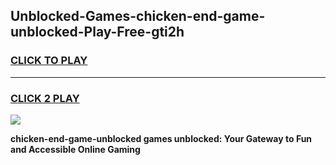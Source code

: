 
## Unblocked-Games-chicken-end-game-unblocked-Play-Free-gti2h
<h3>
<a href="https://premium76.site?title=chicken-end-game-unblocked&ref=19M">CLICK TO PLAY</a></h3>
<hr>

<h3>
<a href="https://premium76.site?title=chicken-end-game-unblocked&ref=19M">CLICK 2 PLAY</a>
  
</h3>

<a href="https://premium76.site?title=chicken-end-game-unblocked&ref=19M"><img src="https://clearcache.store/games.png"></a>


**chicken-end-game-unblocked games unblocked: Your Gateway to Fun and Accessible Online Gaming**
